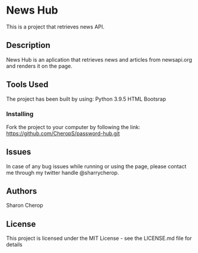 # News Hub

This is a project that retrieves news API.

## Description

News Hub is an aplication that retrieves news and articles from newsapi.org and renders it on the page. 
## Tools Used

The project has been built by using:
Python 3.9.5
HTML
Bootsrap 

### Installing

Fork the project to your computer by following the link: https://github.com/CheropS/password-hub.git


## Issues 
In case of any bug issues while running or using the page, please contact me through my twitter handle @sharrycherop. 



## Authors

Sharon Cherop

## License

This project is licensed under the MIT License - see the LICENSE.md file for details
